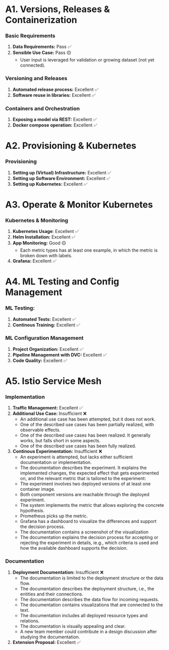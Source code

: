 # A1. Versions, Releases & Containerization
### Basic Requirements
1. **Data Requirements:** Pass ✅
2. **Sensible Use Case:** Pass 🟡
    - User input is leveraged for validation or growing dataset (not yet connected).

### Versioning and Releases
1. **Automated release process:** Excellent ✅
2. **Software reuse in libraries:** Excellent ✅

### Containers and Orchestration
1. **Exposing a model via REST:** Excellent ✅
2. **Docker compose operation:** Excellent ✅

# A2. Provisioning & Kubernetes
### Provisioning
1. **Setting up (Virtual) Infrastructure:**  Excellent ✅
3. **Setting up Software Environment:** Excellent ✅
5. **Setting up Kubernetes:** Excellent ✅
  
# A3. Operate & Monitor Kubernetes
### Kubernetes & Monitoring
1. **Kubernetes Usage**: Excellent ✅
2. **Helm Installation:** Excellent ✅
3. **App Monitoring:** Good 🟡
    - Each metric types has at least one example, in which the metric is broken down with labels.
5. **Grafana:** Excellent ✅

# A4. ML Testing and Config Management
### ML Testing:
1. **Automated Tests:** Excellent ✅
3. **Continous Training:** Excellent ✅

### ML Configuration Management
1. **Project Organization:** Excellent ✅
2. **Pipeline Management with DVC:** Excellent ✅
4. **Code Quality:** Excellent ✅
  
# A5. Istio Service Mesh
### Implementation
1. **Traffic Management:** Excellent ✅
2. **Additional Use Case:** Insufficient ❌
    - An additional use case has been attempted, but it does not work.
    - One of the described use cases has been partially realized, with observable effects.
    - One of the described use cases has been realized. It generally works, but falls short in some aspects.
    - One of the described use cases has been fully realized.
3. **Continous Experimentation:** Insufficient ❌
    - An experiment is attempted, but lacks either sufficient documentation or implementation.
    - The documentation describes the experiment. It explains the implemented changes, the expected effect that gets experimented on, and the relevant metric that is tailored to the experiment:
    - The experiment involves two deployed versions of at least one container image.
    - Both component versions are reachable through the deployed experiment.
    - The system implements the metric that allows exploring the concrete hypothesis.
    - Prometheus picks up the metric.
    - Grafana has a dashboard to visualize the differences and support the decision process.
    - The documentation contains a screenshot of the visualization
    - The documentation explains the decision process for accepting or rejecting the experiment in details, ie.g., which criteria is used and how the available dashboard supports the decision.

### Documentation
1. **Deployment Documentation:** Insufficient ❌
    - The documentation is limited to the deployment structure or the data flow.
    - The documentation describes the deployment structure, i.e., the entities and their connections.
    - The documentation describes the data flow for incoming requests.
    - The documentation contains visualizations that are connected to the text.
    - The documentation includes all deployed resource types and relations.
    - The documentation is visually appealing and clear.
    - A new team member could contribute in a design discussion after studying the documentation.
3. **Extension Proposal:** Excellent ✅
